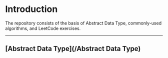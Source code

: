 # Introduction

The repository consists of the basis of Abstract Data Type, commonly-used algorithms, and LeetCode exercises.

---

## [Abstract Data Type](/Abstract Data Type)

